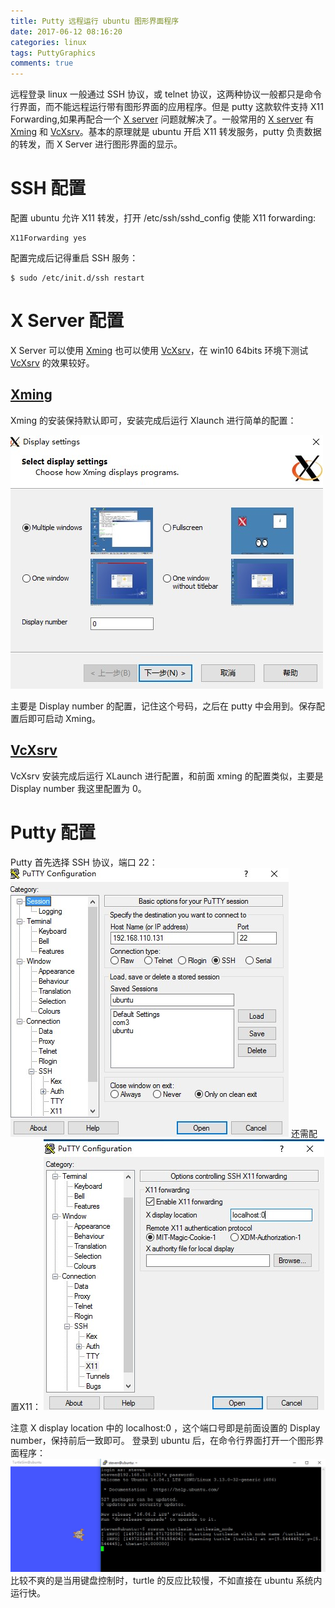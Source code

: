 ```yaml
---
title: Putty 远程运行 ubuntu 图形界面程序
date: 2017-06-12 08:16:20
categories: linux
tags: PuttyGraphics
comments: true
---
```

远程登录 linux 一般通过 SSH 协议，或 telnet 协议，这两种协议一般都只是命令行界面，而不能远程运行带有图形界面的应用程序。但是 putty 这款软件支持 X11 Forwarding,如果再配合一个 [X server](https://zh.wikipedia.org/wiki/X_Window%E7%B3%BB%E7%B5%B1) 问题就解决了。一般常用的 [X server](https://zh.wikipedia.org/wiki/X_Window%E7%B3%BB%E7%B5%B1) 有 [Xming](https://sourceforge.net/projects/xming/) 和 [VcXsrv](https://sourceforge.net/projects/vcxsrv/)。基本的原理就是 ubuntu 开启 X11 转发服务，putty 负责数据的转发，而 X Server 进行图形界面的显示。
<!--more-->
# SSH 配置
配置 ubuntu 允许 X11 转发，打开 /etc/ssh/sshd_config 使能 X11 forwarding:
   ```
 X11Forwarding yes
   ```
配置完成后记得重启 SSH 服务：
   ```
 $ sudo /etc/init.d/ssh restart
   ```
# X Server 配置
X Server 可以使用 [Xming](https://sourceforge.net/projects/xming/) 也可以使用 [VcXsrv](https://sourceforge.net/projects/vcxsrv/)，在 win10 64bits 环境下测试 [VcXsrv](https://sourceforge.net/projects/vcxsrv/) 的效果较好。
## [Xming](https://sourceforge.net/projects/xming/) 
Xming 的安装保持默认即可，安装完成后运行 Xlaunch 进行简单的配置：

![](putty-graphics-ubuntu/xmingconfig.jpg)

主要是 Display number 的配置，记住这个号码，之后在 putty 中会用到。保存配置后即可启动 Xming。
## [VcXsrv](https://sourceforge.net/projects/vcxsrv/)
VcXsrv 安装完成后运行 XLaunch 进行配置，和前面 xming 的配置类似，主要是 Display number 我这里配置为 0。
# Putty 配置
Putty 首先选择 SSH 协议，端口 22：
![](putty-graphics-ubuntu/puttyssh.jpg)
还需配置X11：
![](putty-graphics-ubuntu/puttyx11.jpg)

注意 X display location 中的 localhost:0 ，这个端口号即是前面设置的 Display number，保持前后一致即可。
登录到 ubuntu 后，在命令行界面打开一个图形界面程序：
![](putty-graphics-ubuntu/run.jpg)
比较不爽的是当用键盘控制时，turtle 的反应比较慢，不如直接在 ubuntu 系统内运行快。